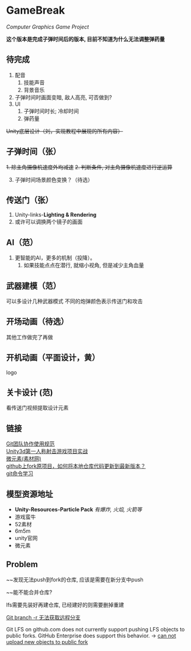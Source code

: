 # GameBreak 
*Computer Graphics Game Project*

**这个版本是完成子弹时间后的版本, 目前不知道为什么无法调整弹药量**

## 待完成

1. 配音
   1. 技能声音
   2. 背景音乐
2. 子弹时间时画面变暗, 敌人高亮, 可否做到?
3. UI
   1. 子弹时间时长; 冷却时间
   2. 弹药量

~~Unity底层设计（刘，实现教程中展现的所有内容）~~

##  子弹时间（张）
~~1. 除主角摄像机速度外均减速~~
~~2. 判断条件, 对主角摄像机速度进行逆运算~~

3. 子弹时间场景颜色变换？（待选）
   
##  传送门（张）
1. Unity-links-**Lighting & Rendering**
2. 或许可以调换两个镜子的画面

##  AI（范）
1. 更智能的AI，更多的机制（投降）。
    1. 如果技能点点在潜行, 就缩小视角, 但是减少主角血量
    
##  武器建模（范）
可以多设计几种武器模式
不同的炮弹颜色表示传送门和攻击
    
##  开场动画（待选）
其他工作做完了再做
    
##  开机动画（平面设计，黄）
logo
    
##  关卡设计 (范)
看传送门视频提取设计元素
    
## 链接
[Git团队协作使用规范](https://blog.csdn.net/u011077672/article/details/78819324)  
[Unity3d第一人称射击游戏项目实战](https://www.bilibili.com/video/av37116509?from=search&seid=13139258492896819105)  
[微元素(素材网)](https://www.element3ds.com/)  
[github上fork原项目，如何将本地仓库代码更新到最新版本？](https://www.cnblogs.com/eyunhua/p/8463200.html)  
[git命令学习](https://git-scm.com/book/zh/v1/%E8%B5%B7%E6%AD%A5)  
## 模型资源地址
- **Unity-Resources-Particle Pack** *有爆炸, 火焰, 火箭等*
- 游戏蛮牛
- 52素材
- 6m5m
- unity官网
- 微元素


## Problem

~~发现无法push到fork的仓库, 应该是需要在新分支中push

~~能不能合并仓库?



lfs需要先装好再建仓库, 已经建好的则需要删掉重建

[Git branch -r 无法获取远程分支](https://www.cnblogs.com/leodaxin/p/8569061.html)

Git LFS on github.com does not currently support pushing LFS objects to public forks. GitHub Enterprise does support this behavior. -> [can not upload new objects to public fork](https://github.com/git-lfs/git-lfs/issues/1906)






